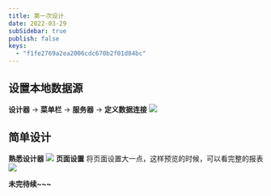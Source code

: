 ```yaml
---
title: 第一次设计
date: 2022-03-29
subSidebar: true
publish: false
keys:
  - "f1fe2769a2ea2006cdc670b2f01d84bc"
---
```


## 设置本地数据源
**设计器** -> **菜单栏** -> **服务器** -> **定义数据连接**
![](~@/report/02/01.png)

## 简单设计
**熟悉设计器**
![](~@/report/02/02.png)
**页面设置**
将页面设置大一点，这样预览的时候，可以看完整的报表
![](~@/report/02/03.png)

**未完待续~~~**